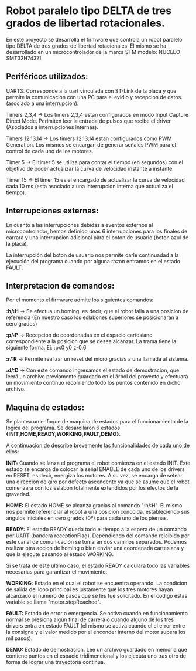# Robot paralelo tipo DELTA de tres grados de libertad rotacionales. 

En este proyecto se desarrolla el firmware que controla un robot paralelo tipo DELTA de tres grados de libertad rotacionales. El mismo se ha desarrollado en un microcontrolador de la marca STM modelo: NUCLEO SMT32H743ZI.



## **Periféricos utilizados:**

UART3: Corresponde a la uart vinculada con ST-Link de la placa y que permite la comunicacion con una PC para el evidio y recepcion de datos. (asociado a una interrupcion).

Timers 2,3,4 &rarr; Los timers 2,3,4 estan configurados en modo Input Capture Direct Mode. Perimiten leer la entrada de pulsos que recibe el driver (Asociados a interrupciones internas).

Timers 12,13,14 &rarr; Los timers 12,13,14 estan configurados como PWM Generation. Los mismos se encargan de generar señales PWM para el control de cada uno de los motores.

Timer 5 &rarr; El timer 5 se utiliza para contar el tiempo (en segundos) con el objetivo de poder actualizar la curva de velocidad instante a instante.

Timer 15 &rarr; El timer 15 es el encargado de actualizar la curva de velocidad cada 10 ms (esta asociado a una interrupcion interna que actualiza el tiempo).


## **Interrupciones externas:** 

En cuanto a las interrupciones debidas a eventos externos al microcontrolador, hemos definido unas 6 interrupciones para los finales de carrara y una interrupcion adicional para el boton de usuario (boton azul de la placa).

La interrupción del boton de usuario nos permite darle continuadad a la ejecución del programa cuando por alguna razon entramos en el estado FAULT.



## **Interpretacion de comandos:**

Por el momento el firmware admite los siguientes comandos:

**:h/:H** &rarr; Se efectua un homing, es decir, que el robot falla a una posicion de referencia (En nuestro caso los eslabones superiores se posicionaran a cero grados)

**:p/:P** &rarr; Recepcion de coordenadas en el espacio cartesiano correspondiente a la posicion que se desea alcanzar. La trama tiene la siguiente forma. Ej: :px0 y0 z-0.6

**:r/:R** &rarr; Permite realizar un reset del micro gracias a una llamada al sistema.

**:d/:D** &rarr; Con este comando ingresamos el estado de demostracion, que leerá un archivo previamente guardado en el árbol del proyecto y efectuará un movimiento continuo recorriendo todo los puntos contenido en dicho archivo.

## **Maquina de estados:** 

Se plantea un enfoque de maquina de estados para el funcionamiento de la logica del programa. Se desarollaron 6 estados **{INIT,HOME,READY,WORKING,FAULT,DEMO}**.

A continuacion de describe brevemente las funcionalidades de cada uno de ellos: 

**INIT:** Cuando se lanza el programa el robot comienza en el estado INIT. Este estado se encarga de colocar la señal ENABLE de cada uno de los drivers en RESET, es decir, energiza los motores. A su vez, se encarga de setear una direccion de giro por defecto ascendente ya que se asume que el robot comenzara con los eslabon totalmente extendidos por los efectos de la gravedad. 

**HOME:** El estado HOME se alcanza gracias al comando ":h/:H". El mismo nos permite referenciar al robot a una posicion conocida, estableciendo sus angulos iniciales en cero grados (0º) para cada uno de los piernas.  

**READY:** El estado READY queda todo el tiempo a la espera de un comando por UART (bandera receptionFlag). Dependiendo del comando reicibido por este canal de comunicación se tomarán dos caminos separados. Podemos realizar otra accion de homing o bien enviar una coordenada cartesiana y que la ejecute pasando al estado WORKING. 

Si se trata de este último caso, el estado READY calculará todo las variables necesarias para garantizar el movimiento. 

**WORKING:** Estado en el cual el robot se encuentra operando. La condicion de salida del loop principal es justamente que los tres motores hayan alcanzado el numero de pasos que se les fue solicitado. En el codigo estas variable se llama "motor.stepReached".

**FAULT:** Estado de error o emergencia. Se activa cuando en funcionamiento normal se presiona algún final de carrera o cuando alguno de los tres drivers entra en estado FAULT (el mismo se activa cuando el el error entre la consigna y el valor medido por el enconder interno del motor supera los mil pasos).

**DEMO:** Estado de demostracion. Lee un archivo guardado en memoria que contiene puntos en el espacio tridimencional y los ejecuta uno tras otro de forma de lograr una trayectoria continua. 










